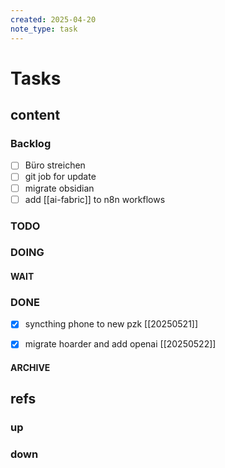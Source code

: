 ```yaml
---
created: 2025-04-20
note_type: task
---
```



# Tasks

## content

### Backlog

- [ ] Büro streichen
- [ ] git job for update
- [ ] migrate obsidian
- [ ] add [[ai-fabric]] to n8n workflows

### TODO


### DOING

#### WAIT

### DONE

- [x] syncthing phone to new pzk [[20250521]]
- [x] migrate hoarder and add openai [[20250522]]


#### ARCHIVE

## refs

### up

### down

